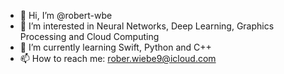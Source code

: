 - 👋 Hi, I’m @robert-wbe
- 👀 I’m interested in Neural Networks, Deep Learning, Graphics Processing and Cloud Computing
- 🌱 I’m currently learning Swift, Python and C++
- 📫 How to reach me: rober.wiebe9@icloud.com

<!---
robert-wbe/robert-wbe is a ✨ special ✨ repository because its `README.md` (this file) appears on your GitHub profile.
You can click the Preview link to take a look at your changes.
--->
